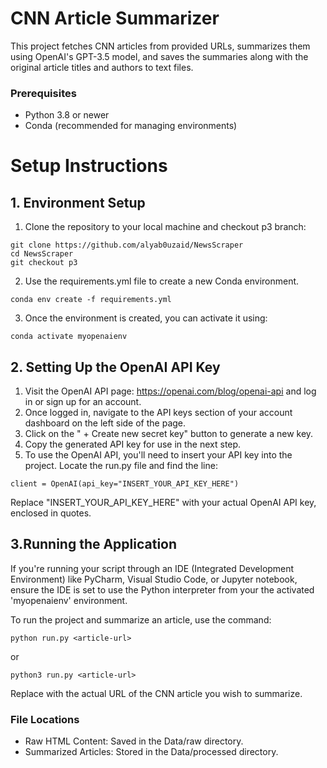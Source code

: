 
# CNN Article Summarizer
This project fetches CNN articles from provided URLs, summarizes them using OpenAI's GPT-3.5 model, and saves the summaries along with the original article titles and authors to text files.


### Prerequisites
- Python 3.8 or newer
- Conda (recommended for managing environments)


# Setup Instructions
## 1. Environment Setup
1. Clone the repository to your local machine and checkout p3 branch:
```console
git clone https://github.com/alyab0uzaid/NewsScraper
cd NewsScraper
git checkout p3
```
2. Use the requirements.yml file to create a new Conda environment.
```console
conda env create -f requirements.yml
```

3. Once the environment is created, you can activate it using:
```console
conda activate myopenaienv
```

## 2. Setting Up the OpenAI API Key
1. Visit the OpenAI API page: https://openai.com/blog/openai-api and log in or sign up for an account.
2. Once logged in, navigate to the API keys section of your account dashboard on the left side of the page.
3. Click on the " + Create new secret key" button to generate a new key.
4. Copy the generated API key for use in the next step.
5. To use the OpenAI API, you'll need to insert your API key into the project. Locate the run.py file and find the line:
```console
client = OpenAI(api_key="INSERT_YOUR_API_KEY_HERE")
```
Replace "INSERT_YOUR_API_KEY_HERE" with your actual OpenAI API key, enclosed in quotes.

## 3.Running the Application
If you're running your script through an IDE (Integrated Development Environment) like PyCharm, Visual Studio Code, or Jupyter notebook, ensure the IDE is set to use the Python interpreter from your the activated 'myopenaienv' environment.

To run the project and summarize an article, use the command:

```console
python run.py <article-url>
```
or
```console
python3 run.py <article-url>
```
Replace <article-url> with the actual URL of the CNN article you wish to summarize.

### File Locations
- Raw HTML Content: Saved in the Data/raw directory.
- Summarized Articles: Stored in the Data/processed directory.


